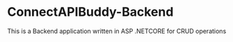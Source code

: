 # ConnectAPIBuddy-Backend
This is a Backend application written in ASP .NETCORE for CRUD operations
